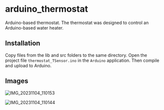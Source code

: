 # arduino_thermostat
Arduino-based thermostat.
The thermostat was designed to control an Arduino-based water heater.

## Installation
Copy files from the lib and src folders to the same directory. Open the project file `thermostat_TSensor.ino` in the `Arduino` application. Then compile and upload to Arduino.

## Images
![IMG_20231104_110153](https://github.com/neosy/arduino_thermostat/assets/105918329/f894bf71-b588-4114-b1e7-5491affc128f)


![IMG_20231104_110144](https://github.com/neosy/arduino_thermostat/assets/105918329/d9c52869-d4b6-4fa2-9622-21f349be7470)
